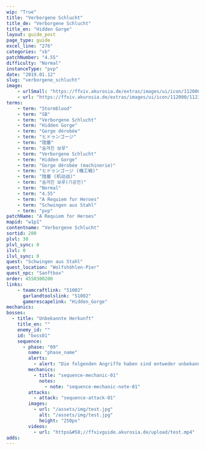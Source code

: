 ```yaml
---
wip: "True"
title: "Verborgene Schlucht"
title_de: "Verborgene Schlucht"
title_en: "Hidden Gorge"
layout: guide_post
page_type: guide
excel_line: "276"
categories: "sb"
patchNumber: "4.55"
difficulty: "Normal"
instanceType: "pvp"
date: "2019.01.12"
slug: "verborgene_schlucht"
image:
    - urlSmall: "https://ffxiv.akurosia.de/extras/images/ui/icon/112000/112335_hr1.png"
    - url: "https://ffxiv.akurosia.de/extras/images/ui/icon/112000/112335_hr1.png"
terms:
    - term: "Stormblood"
    - term: "SB"
    - term: "Verborgene Schlucht"
    - term: "Hidden Gorge"
    - term: "Gorge dérobée"
    - term: "ヒドゥンゴージ"
    - term: "隐塞"
    - term: "숨겨진 보루"
    - term: "Verborgene Schlucht"
    - term: "Hidden Gorge"
    - term: "Gorge dérobée (machinerie)"
    - term: "ヒドゥンゴージ (機工戦)"
    - term: "隐塞 (机动战)"
    - term: "숨겨진 보루(기공전)"
    - term: "Normal"
    - term: "4.55"
    - term: "A Requiem for Heroes"
    - term: "Schwingen aus Stahl"
    - term: "pvp"
patchName: "A Requiem for Heroes"
mapid: "w1p1"
contentname: "Verborgene Schlucht"
sortid: 200
plvl: 30
plvl_sync: 0
ilvl: 0
ilvl_sync: 0
quest: "Schwingen aus Stahl"
quest_location: "Wolfshöhlen-Pier"
quest_npc: "Sanftbox"
order: 4550300200
links:
    - teamcraftlink: "51002"
      garlandtoolslink: "51002"
      gamerescapelink: "Hidden_Gorge"
mechanics:
bosses:
  - title: "Unbekannte Herkunft"
    title_en: ""
    enemy_id: ""
    id: "boss01"
    sequence:
      - phase: "09"
        name: "phase_name"
        alerts:
          - alert: "Die folgenden Angriffe haben sind entweder unbekannt oder haben keine klare Herkunft"
        mechanics:
          - title: "sequence-mechanic-01"
            notes:
              - note: "sequence-mechanic-note-01"
        attacks:
          - attack: "sequence-attack-01"
        images:
          - url: "/assets/img/test.jpg"
            alt: "/assets/img/test.jpg"
            height: "250px"
        videos:
          - url: "https&#58;//ffxivguide.akurosia.de/upload/test.mp4"
adds:
---
```

